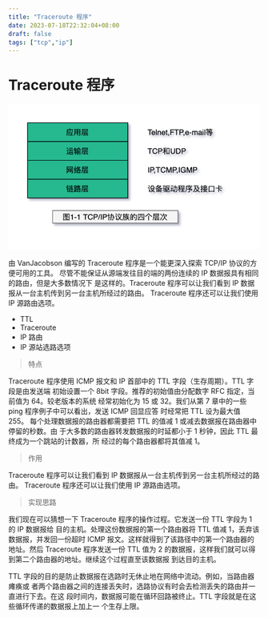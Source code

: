 ```yaml
---
title: "Traceroute 程序"
date: 2023-07-18T22:32:04+08:00
draft: false
tags: ["tcp","ip"]
---
```


# Traceroute 程序

![TCP-IP-1-1.png](TCP-IP-1-1.png)

由 VanJacobson 编写的 Traceroute 程序是一个能更深入探索 TCP/IP 协议的方便可用的工具。
尽管不能保证从源端发往目的端的两份连续的 IP 数据报具有相同的路由，但是大多数情况下
是这样的。Traceroute 程序可以让我们看到 IP 数据报从一台主机传到另一台主机所经过的路由。
Traceroute 程序还可以让我们使用 IP 源路由选项。

- TTL
- Traceroute
- IP 路由
- IP 源站选路选项

> 特点

Traceroute 程序使用 ICMP 报文和 IP 首部中的 TTL 字段（生存周期）。TTL 字段是由发送端
初始设置一个 8bit 字段。推荐的初始值由分配数字 RFC 指定，当前值为 64。较老版本的系统
经常初始化为 15 或 32。我们从第 7 章中的一些 ping 程序例子中可以看出，发送 ICMP 回显应答
时经常把 TTL 设为最大值 255。
每个处理数据报的路由器都需要把 TTL 的值减 1 或减去数据报在路由器中停留的秒数。由
于大多数的路由器转发数据报的时延都小于 1 秒钟，因此 TTL 最终成为一个跳站的计数器，所
经过的每个路由器都将其值减 1。

> 作用

Traceroute 程序可以让我们看到 IP 数据报从一台主机传到另一台主机所经过的路由。
Traceroute 程序还可以让我们使用 IP 源路由选项。

> 实现思路

我们现在可以猜想一下 Traceroute 程序的操作过程。它发送一份 TTL 字段为 1 的 IP 数据报给
目的主机。处理这份数据报的第一个路由器将 TTL 值减 1，丢弃该数据报，并发回一份超时
ICMP 报文。这样就得到了该路径中的第一个路由器的地址。然后 Traceroute 程序发送一份
TTL 值为 2 的数据报，这样我们就可以得到第二个路由器的地址。继续这个过程直至该数据报
到达目的主机。

TTL 字段的目的是防止数据报在选路时无休止地在网络中流动。例如，当路由器瘫痪或
者两个路由器之间的连接丢失时，选路协议有时会去检测丢失的路由并一直进行下去。在这
段时间内，数据报可能在循环回路被终止。TTL 字段就是在这些循环传递的数据报上加上一
个生存上限。
